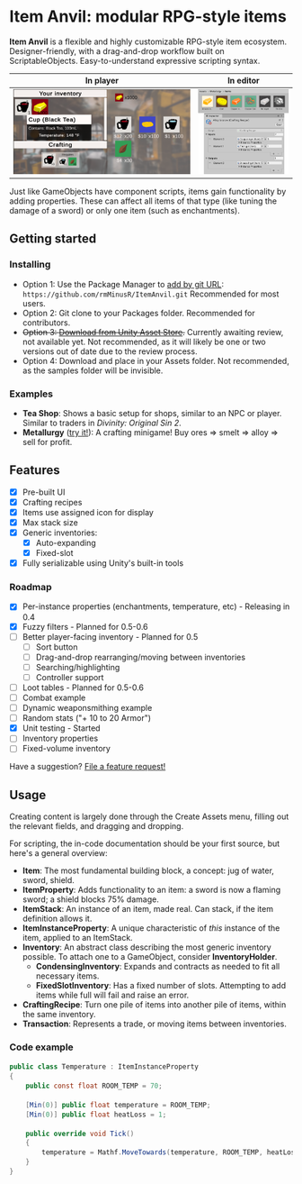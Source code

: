 
# Item Anvil: modular RPG-style items

**Item Anvil** is a flexible and highly customizable RPG-style item ecosystem. Designer-friendly, with a drag-and-drop workflow built on ScriptableObjects. Easy-to-understand expressive scripting syntax.

| In player | In editor |
| --------- | --------- |
| ![Tea Shop example](https://raw.githubusercontent.com/rmMinusR/ItemAnvil/assets/screenshots/tea-demo-1.png) | ![Metallurgy editors](https://raw.githubusercontent.com/rmMinusR/ItemAnvil/assets/screenshots/metallurgy-editor-4.png) |

Just like GameObjects have component scripts, items gain functionality by adding properties. These can affect all items of that type (like tuning the damage of a sword) or only one item (such as enchantments).

## Getting started
### Installing
 - Option 1: Use the Package Manager to [add by git URL](https://docs.unity3d.com/Manual/upm-ui-giturl.html): `https://github.com/rmMinusR/ItemAnvil.git` Recommended for most users.
 - Option 2: Git clone to your Packages folder. Recommended for contributors.
 - ~~Option 3: [Download from Unity Asset Store](https://u3d.as/33kM).~~ Currently awaiting review, not available yet. Not recommended, as it will likely be one or two versions out of date due to the review process.
 - Option 4: Download and place in your Assets folder. Not recommended, as the samples folder will be invisible.

### Examples
 - **Tea Shop**: Shows a basic setup for shops, similar to an NPC or player. Similar to traders in *Divinity: Original Sin 2*.
 - **Metallurgy** ([try it!](https://rmMinusR.github.io/ItemAnvil/demos/Metallurgy/)): A crafting minigame! Buy ores => smelt => alloy => sell for profit.

## Features
 - [x] Pre-built UI
 - [x] Crafting recipes
 - [x] Items use assigned icon for display
 - [x] Max stack size
 - [x] Generic inventories:
	 - [x] Auto-expanding
	 - [x] Fixed-slot
 - [x] Fully serializable using Unity's built-in tools

### Roadmap
 - [x] Per-instance properties (enchantments, temperature, etc) - Releasing in 0.4
 - [x] Fuzzy filters - Planned for 0.5-0.6
 - [ ] Better player-facing inventory - Planned for 0.5
	 - [ ] Sort button
	 - [ ] Drag-and-drop rearranging/moving between inventories
	 - [ ] Searching/highlighting
	 - [ ] Controller support
 - [ ] Loot tables - Planned for 0.5-0.6
 - [ ] Combat example
 - [ ] Dynamic weaponsmithing example
 - [ ] Random stats ("+ 10 to 20 Armor")
 - [x] Unit testing - Started
 - [ ] Inventory properties
 - [ ] Fixed-volume inventory

Have a suggestion? [File a feature request!](https://github.com/rmMinusR/ItemAnvil/issues/new)

## Usage

Creating content is largely done through the Create Assets menu, filling out the relevant fields, and dragging and dropping.

For scripting, the in-code documentation should be your first source, but here's a general overview:
 - **Item**: The most fundamental building block, a concept: jug of water, sword, shield.
 - **ItemProperty**: Adds functionality to an item: a sword is now a flaming sword; a shield blocks 75% damage.
 - **ItemStack**: An instance of an item, made real. Can stack, if the item definition allows it.
 - **ItemInstanceProperty**: A unique characteristic of *this* instance of the item, applied to an ItemStack.
 - **Inventory**: An abstract class describing the most generic inventory possible. To attach one to a GameObject, consider **InventoryHolder**.
	 - **CondensingInventory**: Expands and contracts as needed to fit all necessary items.
	 - **FixedSlotInventory**: Has a fixed number of slots. Attempting to add items while full will fail and raise an error.
 - **CraftingRecipe**: Turn one pile of items into another pile of items, within the same inventory.
 - **Transaction**: Represents a trade, or moving items between inventories.

### Code example

```csharp
public class Temperature : ItemInstanceProperty
{
    public const float ROOM_TEMP = 70;
    
    [Min(0)] public float temperature = ROOM_TEMP;
    [Min(0)] public float heatLoss = 1;

    public override void Tick()
    {
        temperature = Mathf.MoveTowards(temperature, ROOM_TEMP, heatLoss);
    }
}
```